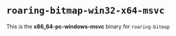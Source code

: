 # `roaring-bitmap-win32-x64-msvc`

This is the **x86_64-pc-windows-msvc** binary for `roaring-bitmap`
